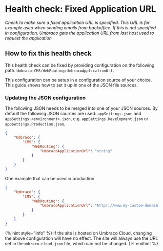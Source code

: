 # Health check: Fixed Application URL

_Check to make sure a fixed application URL is specified. This URL is for example used when sending emails from backoffice.
If this is not specified in configuration, Umbraco gets the application URL from last host used to request the application_


## How to fix this health check

This health check can be fixed by providing configuration on the following path: `Umbraco:CMS:WebRouting:UmbracoApplicationUrl`.

This configuration can be setup in a configuration source of your choice. This guide shows how to set it up in one of the JSON file sources.

### Updating the JSON configuration

The following JSON needs to be merged into one of your JSON sources. By default the following JSON sources are used: `appSettings.json` and `appSettings.<environment>.json`, e.g. `appSettings.Development.json` or `appSettings.Production.json`.

```json
{
    "Umbraco": {
        "CMS": {
            "WebRouting": {
                "UmbracoApplicationUrl": "string"
            }
        }
    }
}
```

One example that can be used in production

```json
{
    "Umbraco": {
        "CMS": {
            "WebRouting": {
                "UmbracoApplicationUrl": "https://www.my-custom-domain.com/"
            }
        }
    }
}
```
{% hint style="info" %} If the site is hosted on Umbraco Cloud, changing the above configuration will have no effect. The site will always use the URL set in  the`umbraco-cloud.json` file, which can not be changed. {% endhint %}
